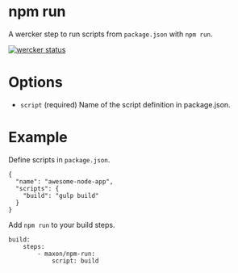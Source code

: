 # npm run
A wercker step to run scripts from `package.json` with `npm run`.

[![wercker status](https://app.wercker.com/status/3a9f128650a4d81ab429bb91188d22f9/m "wercker status")](https://app.wercker.com/project/bykey/3a9f128650a4d81ab429bb91188d22f9)

# Options
* `script` (required) Name of the script definition in package.json.

# Example
Define scripts in `package.json`.
```
{
  "name": "awesome-node-app",
  "scripts": {
    "build": "gulp build"
  }
}
```

Add `npm run` to your build steps.
```
build:
    steps:
        - maxon/npm-run:
            script: build
```
